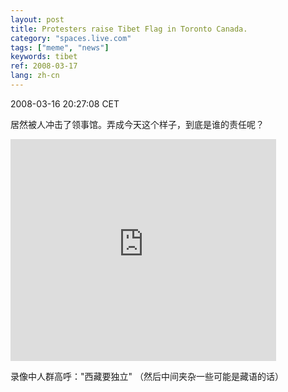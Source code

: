 ```yaml
---
layout: post
title: Protesters raise Tibet Flag in Toronto Canada.
category: "spaces.live.com"
tags: ["meme", "news"]
keywords: tibet
ref: 2008-03-17
lang: zh-cn
---
```


2008-03-16 20:27:08 CET

居然被人冲击了领事馆。弄成今天这个样子，到底是谁的责任呢？

<embed src="http://www.youtube.com/v/oFx8PFwR_JU&amp;hl=en" width="425" height="355" type="application/x-shockwave-flash" wmode="transparent"></embed>

录像中人群高呼："西藏要独立" （然后中间夹杂一些可能是藏语的话） 

